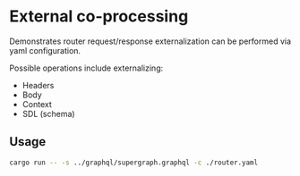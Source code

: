 # External co-processing

Demonstrates router request/response externalization can be performed via yaml configuration.

Possible operations include externalizing:
- Headers
- Body
- Context
- SDL (schema)

## Usage

```bash
cargo run -- -s ../graphql/supergraph.graphql -c ./router.yaml
```
